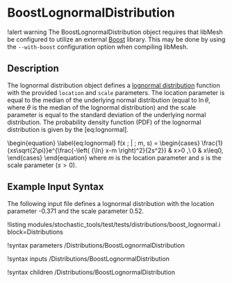 # BoostLognormalDistribution

!alert warning
The BoostLognormalDistribution object requires that libMesh be configured to utilize an external
[Boost](www.boost.org) library. This may be done by using the `--with-boost` configuration option
when compiling libMesh.

## Description

The lognormal distribution object defines a
[lognormal distribution](https://en.wikipedia.org/wiki/Log-normal_distribution) function with the
provided `location` and `scale` parameters. The location parameter is equal to the median of the
underlying normal distribution (equal to ${\ln}\theta$, where $\theta$ is the median of the lognormal
distribution) and the scale parameter is equal to the standard deviation of the underlying normal
distribution. The probability density function (PDF) of the lognormal distribution is given by the
[eq:lognormal].

\begin{equation}
\label{eq:lognormal}
f(x \; | \; m, s) =
\begin{cases}
\frac{1}{xs\sqrt{2\pi}}e^{\frac{-\left( {\ln} x-m \right)^2}{2s^2}} & x>0 ,\\
0 & x\leq0,
\end{cases}
\end{equation}
where $m$ is the location parameter and $s$ is the scale parameter ($s > 0$).

## Example Input Syntax

The following input file defines a lognormal distribution with the location parameter -0.371 and the
scale parameter 0.52.

!listing modules/stochastic_tools/test/tests/distributions/boost_lognormal.i block=Distributions

!syntax parameters /Distributions/BoostLognormalDistribution

!syntax inputs /Distributions/BoostLognormalDistribution

!syntax children /Distributions/BoostLognormalDistribution

